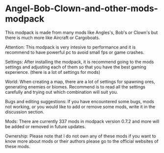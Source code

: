 # Angel-Bob-Clown-and-other-mods-modpack

This modpack is made from many mods like Angles's, Bob's or Clown's but there is much more like Aircraft or Cargoboats.

Attention:
This modpack is very intesive to performance and it is recommend to have powerful pc to avoid small fps or game crashes.

Settings:
After installing the modpack, it is recommend going to the mods settings and adjusting each of them so that you have the best gaming experience. (there is a lot of settings for mods)

World:
When creating a map, there are a lot of settings for spawning ores, generating enemies or biomes. Recommend is to read all the settings carefully and trying out which combination will suit you.

Bugs and editing suggestions:
If you have encountered some bugs, mods not working, or you would like to add or remove some mods, write it in the discussion section.

Mods:
There are currently 337 mods in modpack version 0.7.2 and more will be added or removed in future updates.

Ownership:
Please note that I do not own any of these mods if you want to know more about mods or their authors please go to the official websites of these mods.
